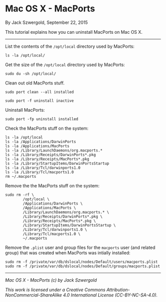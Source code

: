 # Mac OS X - MacPorts

By Jack Szwergold, September 22, 2015

This tutorial explains how you can uninstall MacPorts on Mac OS X.

***

List the contents of the `/opt/local` directory used by MacPorts:

	ls -la /opt/local/

Get the size of the `/opt/local` directory used by MacPorts:

    sudo du -sh /opt/local/

Clean out old MacPorts stuff.

	sudo port clean --all installed
	
	sudo port -f uninstall inactive

Uninstall MacPorts:

	sudo port -fp uninstall installed

Check the MacPorts stuff on the system:

	ls -la /opt/local
	ls -la /Applications/DarwinPorts
	ls -la /Applications/MacPorts
	ls -la /Library/LaunchDaemons/org.macports.*
	ls -la /Library/Receipts/DarwinPorts*.pkg
	ls -la /Library/Receipts/MacPorts*.pkg
	ls -la /Library/StartupItems/DarwinPortsStartup
	ls -la /Library/Tcl/darwinports1.0
	ls -la /Library/Tcl/macports1.0
	rm ~/.macports

Remove the the MacPorts stuff on the system:

	sudo rm -rf \
	        /opt/local \
	        /Applications/DarwinPorts \
	        /Applications/MacPorts \
	        /Library/LaunchDaemons/org.macports.* \
	        /Library/Receipts/DarwinPorts*.pkg \
	        /Library/Receipts/MacPorts*.pkg \
	        /Library/StartupItems/DarwinPortsStartup \
	        /Library/Tcl/darwinports1.0 \
	        /Library/Tcl/macports1.0 \
	        ~/.macports

Remove the `.plist` user and group files for the `macports` user (and related group) that was created when MacPorts was intially installed:

    sudo rm -f /private/var/db/dslocal/nodes/Default/users/macports.plist
    sudo rm -f /private/var/db/dslocal/nodes/Default/groups/macports.plist

***

*Mac OS X - MacPorts (c) by Jack Szwergold*

*This work is licensed under a Creative Commons Attribution-NonCommercial-ShareAlike 4.0 International License (CC-BY-NC-SA-4.0).*